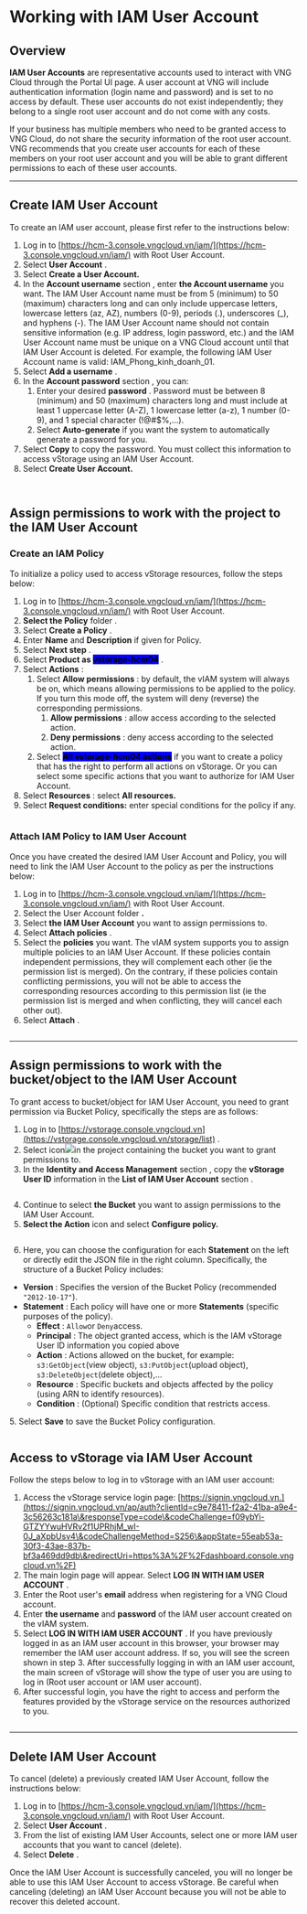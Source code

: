 # Working with IAM User Account

## **Overview** <a href="#tong-quan" id="tong-quan"></a>

**IAM User Accounts** are representative accounts used to interact with VNG Cloud through the Portal UI page. A user account at VNG will include authentication information (login name and password) and is set to no access by default. These user accounts do not exist independently; they belong to a single root user account and do not come with any costs.

If your business has multiple members who need to be granted access to VNG Cloud, do not share the security information of the root user account. VNG recommends that you create user accounts for each of these members on your root user account and you will be able to grant different permissions to each of these user accounts.

***

## Create IAM User Account <a href="#khoi-tao-iam-user-account" id="khoi-tao-iam-user-account"></a>

To create an IAM user account, please first refer to the instructions below:

1. Log in to [https://hcm-3.console.vngcloud.vn/iam/](https://hcm-3.console.vngcloud.vn/iam/) with Root User Account.
2. Select **User Account** .
3. Select **Create a User Account.**
4. In the **Account username** section , enter **the Account username** you want. The IAM User Account name must be from 5 (minimum) to 50 (maximum) characters long and can only include uppercase letters, lowercase letters (az, AZ), numbers (0-9), periods (.), underscores (\_), and hyphens (-). The IAM User Account name should not contain sensitive information (e.g. IP address, login password, etc.) and the IAM User Account name must be unique on a VNG Cloud account until that IAM User Account is deleted. For example, the following IAM User Account name is valid: IAM\_Phong\_kinh\_doanh\_01.
5. Select **Add a username** .
6. In the **Account password** section , you can:
   1. Enter your desired **password** . Password must be between 8 (minimum) and 50 (maximum) characters long and must include at least 1 uppercase letter (A-Z), 1 lowercase letter (a-z), 1 number (0-9), and 1 special character (!@#$%,...).
   2. Select **Auto-generate** if you want the system to automatically generate a password for you.
7. Select **Copy** to copy the password. You must collect this information to access vStorage using an IAM User Account.
8. Select **Create User Account.**

<figure><img src="../../../../.gitbook/assets/image (4).png" alt=""><figcaption></figcaption></figure>

<figure><img src="../../../../.gitbook/assets/image (6).png" alt=""><figcaption></figcaption></figure>

## Assign permissions to work with the project to the IAM User Account <a href="#phan-quyen-lam-viec-voi-project-vstorage-api-cho-service-account" id="phan-quyen-lam-viec-voi-project-vstorage-api-cho-service-account"></a>

### Create an IAM Policy <a href="#khoi-tao-iam-policy" id="khoi-tao-iam-policy"></a>

To initialize a policy used to access vStorage resources, follow the steps below:

1. Log in to [https://hcm-3.console.vngcloud.vn/iam/](https://hcm-3.console.vngcloud.vn/iam/) with Root User Account.
2. **Select the Policy** folder .
3. Select **Create a Policy** .
4. Enter **Name** and **Description** if given for Policy.
5. Select **Next step** .
6. Select **Product as&#x20;**<mark style="background-color:blue;">**vstorage-hcm04**</mark> .
7. Select **Actions** :
   1. Select **Allow permissions** : by default, the vIAM system will always be on, which means allowing permissions to be applied to the policy. If you turn this mode off, the system will deny (reverse) the corresponding permissions.
      1. **Allow permissions** : allow access according to the selected action.
      2. **Deny permissions** : deny access according to the selected action.
   2. Select <mark style="background-color:blue;">**All vstorage-hcm04 actions**</mark> if you want to create a policy that has the right to perform all actions on vStorage. Or you can select some specific actions that you want to authorize for IAM User Account.
8. Select **Resources** : select **All resources.**
9. Select **Request conditions:** enter special conditions for the policy if any.

<figure><img src="../../../../.gitbook/assets/image (7).png" alt=""><figcaption></figcaption></figure>

### Attach IAM Policy to IAM User Account <a href="#attach-iam-policy-vao-iam-user-account" id="attach-iam-policy-vao-iam-user-account"></a>

Once you have created the desired IAM User Account and Policy, you will need to link the IAM User Account to the policy as per the instructions below:

1. Log in to [https://hcm-3.console.vngcloud.vn/iam/](https://hcm-3.console.vngcloud.vn/iam/) with Root User Account.
2. Select the User Account folder **.**
3. Select **the IAM User Account** you want to assign permissions to.
4. Select **Attach policies** .
5. Select the **policies** you want. The vIAM system supports you to assign multiple policies to an IAM User Account. If these policies contain independent permissions, they will complement each other (ie the permission list is merged). On the contrary, if these policies contain conflicting permissions, you will not be able to access the corresponding resources according to this permission list (ie the permission list is merged and when conflicting, they will cancel each other out).
6. Select **Attach** .

<figure><img src="../../../../.gitbook/assets/image (8).png" alt=""><figcaption></figcaption></figure>

***

## Assign permissions to work with the bucket/object to the IAM User Account <a href="#phan-quyen-truy-cap-vao-project-cho-iam-user-account" id="phan-quyen-truy-cap-vao-project-cho-iam-user-account"></a>

To grant access to bucket/object for IAM User Account, you need to grant permission via Bucket Policy, specifically the steps are as follows:

1. Log in to [https://vstorage.console.vngcloud.vn](https://vstorage.console.vngcloud.vn/storage/list) .
2. Select icon![](https://docs.vngcloud.vn/~gitbook/image?url=https%3A%2F%2F3672463924-files.gitbook.io%2F%7E%2Ffiles%2Fv0%2Fb%2Fgitbook-x-prod.appspot.com%2Fo%2Fspaces%252FB0NrrrdJdpYOYzRkbWp5%252Fuploads%252F2Ye0SwJ9LL3dubdbJhKn%252Fimage.png%3Falt%3Dmedia%26token%3Dcee711e0-ec36-4c9d-ab5f-c8537e348626\&width=300\&dpr=4\&quality=100\&sign=d8575ee1\&sv=2)in the project containing the bucket you want to grant permissions to.
3. In the **Identity and Access Management** section , copy the **vStorage User ID** information in the **List of IAM User Account** section .

<figure><img src="../../../../.gitbook/assets/image (9).png" alt=""><figcaption></figcaption></figure>

4. Continue to select **the Bucket** you want to assign permissions to the IAM User Account.
5. **Select the Action** icon and select **Configure policy.**

<figure><img src="../../../../.gitbook/assets/image (10).png" alt=""><figcaption></figcaption></figure>

6. Here, you can choose the configuration for each **Statement** on the left or directly edit the JSON file in the right column. Specifically, the structure of a Bucket Policy includes:

* **Version** : Specifies the version of the Bucket Policy (recommended `"2012-10-17"`).
* **Statement** : Each policy will have one or more **Statements** (specific purposes of the policy).
  * **Effect** : `Allow`or `Deny`access.
  * **Principal** : The object granted access, which is the IAM vStorage User ID information you copied above
  * **Action** : Actions allowed on the bucket, for example: `s3:GetObject`(view object), `s3:PutObject`(upload object), `s3:DeleteObject`(delete object),…
  * **Resource** : Specific buckets and objects affected by the policy (using ARN to identify resources).
  * **Condition** : (Optional) Specific condition that restricts access.

5\. Select **Save** to save the Bucket Policy configuration.

<figure><img src="../../../../.gitbook/assets/image (11).png" alt=""><figcaption></figcaption></figure>

## Access to vStorage via IAM User Account <a href="#thuc-hien-truy-cap-vao-vstorage-thong-qua-iam-user-account" id="thuc-hien-truy-cap-vao-vstorage-thong-qua-iam-user-account"></a>

Follow the steps below to log in to vStorage with an IAM user account:

1. Access the vStorage service login page: [https://signin.vngcloud.vn.](https://signin.vngcloud.vn/ap/auth?clientId=c9e78411-f2a2-41ba-a9e4-3c56263c181a\&responseType=code\&codeChallenge=f09ybYi-GTZYYwuHVRv2f1UPRhjM_wI-0J_aXpbUsv4\&codeChallengeMethod=S256\&appState=55eab53a-30f3-43ae-837b-bf3a469dd9db\&redirectUri=https%3A%2F%2Fdashboard.console.vngcloud.vn%2F)
2. The main login page will appear. Select **LOG IN WITH IAM USER ACCOUNT** .
3. Enter the Root user's **email** address when registering for a VNG Cloud account.
4. Enter **the username** and **password** of the IAM user account created on the vIAM system.
5. Select **LOG IN WITH IAM USER ACCOUNT** . If you have previously logged in as an IAM user account in this browser, your browser may remember the IAM user account address. If so, you will see the screen shown in step 3. After successfully logging in with an IAM user account, the main screen of vStorage will show the type of user you are using to log in (Root user account or IAM user account).
6. After successful login, you have the right to access and perform the features provided by the vStorage service on the resources authorized to you.

<figure><img src="../../../../.gitbook/assets/image (12).png" alt=""><figcaption></figcaption></figure>

***

## Delete IAM User Account <a href="#xoa-iam-user-account" id="xoa-iam-user-account"></a>

To cancel (delete) a previously created IAM User Account, follow the instructions below:

1. Log in to [https://hcm-3.console.vngcloud.vn/iam/](https://hcm-3.console.vngcloud.vn/iam/) with Root User Account.
2. Select **User Account** .
3. From the list of existing IAM User Accounts, select one or more IAM user accounts that you want to cancel (delete).
4. Select **Delete** .

Once the IAM User Account is successfully canceled, you will no longer be able to use this IAM User Account to access vStorage. Be careful when canceling (deleting) an IAM User Account because you will not be able to recover this deleted account.
